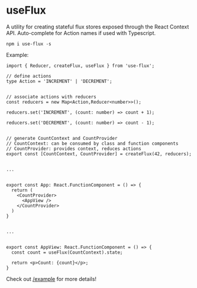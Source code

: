 # useFlux

A utility for creating stateful flux stores exposed through the React Context API. Auto-complete for Action names if used with Typescript.

`npm i use-flux -s`

Example:
```tsx
import { Reducer, createFlux, useFlux } from 'use-flux';

// define actions
type Action = 'INCREMENT' | 'DECREMENT';


// associate actions with reducers
const reducers = new Map<Action,Reducer<number>>();

reducers.set('INCREMENT', (count: number) => count + 1);

reducers.set('DECREMENT', (count: number) => count - 1);


// generate CountContext and CountProvider
// CountContext: can be consumed by class and function components
// CountProvider: provides context, reduces actions
export const [CountContext, CountProvider] = createFlux(42, reducers);


...


export const App: React.FunctionComponent = () => {
  return (
    <CountProvider>
      <AppView />
    </CountProvider>
  )
}


...


export const AppView: React.FunctionComponent = () => {
  const count = useFlux(CountContext).state;

  return <p>Count: {count}</p>;
}
```

Check out [/example](https://github.com/spencerudnick/use-flux/tree/master/example) for more details!